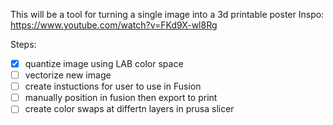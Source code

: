 This will be a tool for turning a single image into a 3d printable poster
Inspo: https://www.youtube.com/watch?v=FKd9X-wl8Rg

Steps:
- [x] quantize image using LAB color space
- [ ] vectorize new image
- [ ] create instuctions for user to use in Fusion
- [ ] manually position in fusion then export to print
- [ ] create color swaps at differtn layers in prusa slicer
